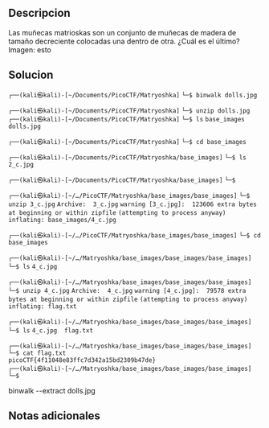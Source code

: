 ## Descripcion 
Las muñecas matrioskas son un conjunto de muñecas de madera de tamaño decreciente colocadas una dentro de otra. ¿Cuál es el último? Imagen: esto

## Solucion

`┌──(kali㉿kali)-[~/Documents/PicoCTF/Matryoshka]`
`└─$ binwalk dolls.jpg`

`┌──(kali㉿kali)-[~/Documents/PicoCTF/Matryoshka]`
`└─$ unzip dolls.jpg`
`┌──(kali㉿kali)-[~/Documents/PicoCTF/Matryoshka]`
`└─$ ls`
`base_images  dolls.jpg`
                                                               
`┌──(kali㉿kali)-[~/Documents/PicoCTF/Matryoshka]`
`└─$ cd base_images`
                                                        
`┌──(kali㉿kali)-[~/Documents/PicoCTF/Matryoshka/base_images]`
`└─$ ls`
`2_c.jpg`
                                                        
`┌──(kali㉿kali)-[~/Documents/PicoCTF/Matryoshka/base_images]`
`└─$` 

`┌──(kali㉿kali)-[~/…/PicoCTF/Matryoshka/base_images/base_images]`
`└─$ unzip 3_c.jpg` 
`Archive:  3_c.jpg`
`warning [3_c.jpg]:  123606 extra bytes at beginning or within zipfile`
  `(attempting to process anyway)`
  `inflating: base_images/4_c.jpg`     
                                                    
`┌──(kali㉿kali)-[~/…/PicoCTF/Matryoshka/base_images/base_images]`
`└─$ cd base_images`
                                                   
`┌──(kali㉿kali)-[~/…/Matryoshka/base_images/base_images/base_images]`
`└─$ ls`
`4_c.jpg`
                                           
`┌──(kali㉿kali)-[~/…/Matryoshka/base_images/base_images/base_images]`
`└─$ unzip 4_c.jpg` 
`Archive:  4_c.jpg`
`warning [4_c.jpg]:  79578 extra bytes at beginning or within zipfile`
  `(attempting to process anyway)`
  `inflating: flag.txt`                
                                                    
`┌──(kali㉿kali)-[~/…/Matryoshka/base_images/base_images/base_images]`
`└─$ ls`
`4_c.jpg  flag.txt`
           
`┌──(kali㉿kali)-[~/…/Matryoshka/base_images/base_images/base_images]`
`└─$ cat flag.txt`                                                       
`picoCTF{4f11048e83ffc7d342a15bd2309b47de}`                                                                                                           
`┌──(kali㉿kali)-[~/…/Matryoshka/base_images/base_images/base_images]`
`└─$` 

binwalk --extract dolls.jpg
## Notas adicionales

